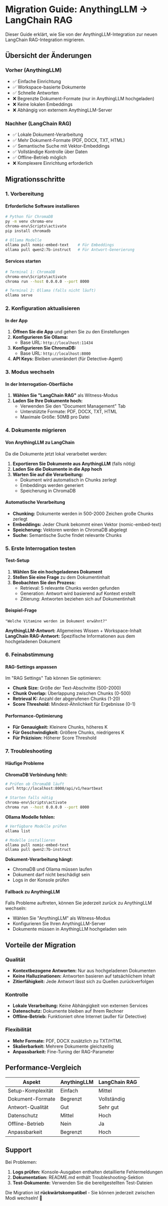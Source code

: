 # Migration Guide: AnythingLLM → LangChain RAG

Dieser Guide erklärt, wie Sie von der AnythingLLM-Integration zur neuen LangChain RAG-Integration migrieren.

## Übersicht der Änderungen

### Vorher (AnythingLLM)
- ✅ Einfache Einrichtung
- ✅ Workspace-basierte Dokumente
- ✅ Schnelle Antworten
- ❌ Begrenzte Dokument-Formate (nur in AnythingLLM hochgeladen)
- ❌ Keine lokalen Embeddings
- ❌ Abhängig von externem AnythingLLM-Server

### Nachher (LangChain RAG)
- ✅ Lokale Dokument-Verarbeitung
- ✅ Mehr Dokument-Formate (PDF, DOCX, TXT, HTML)
- ✅ Semantische Suche mit Vektor-Embeddings
- ✅ Vollständige Kontrolle über Daten
- ✅ Offline-Betrieb möglich
- ❌ Komplexere Einrichtung erforderlich

## Migrationsschritte

### 1. Vorbereitung

#### Erforderliche Software installieren
```bash
# Python für ChromaDB
py -m venv chroma-env
chroma-env\Scripts\activate
pip install chromadb

# Ollama Modelle
ollama pull nomic-embed-text    # Für Embeddings
ollama pull qwen2:7b-instruct   # Für Antwort-Generierung
```

#### Services starten
```bash
# Terminal 1: ChromaDB
chroma-env\Scripts\activate
chroma run --host 0.0.0.0 --port 8000

# Terminal 2: Ollama (falls nicht läuft)
ollama serve
```

### 2. Konfiguration aktualisieren

#### In der App
1. **Öffnen Sie die App** und gehen Sie zu den Einstellungen
2. **Konfigurieren Sie Ollama:**
   - Base URL: `http://localhost:11434`
3. **Konfigurieren Sie ChromaDB:**
   - Base URL: `http://localhost:8000`
4. **API Keys:** Bleiben unverändert (für Detective-Agent)

### 3. Modus wechseln

#### In der Interrogation-Oberfläche
1. **Wählen Sie "LangChain RAG"** als Witness-Modus
2. **Laden Sie Ihre Dokumente hoch:**
   - Verwenden Sie den "Document Management" Tab
   - Unterstützte Formate: PDF, DOCX, TXT, HTML
   - Maximale Größe: 50MB pro Datei

### 4. Dokumente migrieren

#### Von AnythingLLM zu LangChain
Da die Dokumente jetzt lokal verarbeitet werden:

1. **Exportieren Sie Dokumente aus AnythingLLM** (falls nötig)
2. **Laden Sie die Dokumente in die App hoch**
3. **Warten Sie auf die Verarbeitung:**
   - Dokument wird automatisch in Chunks zerlegt
   - Embeddings werden generiert
   - Speicherung in ChromaDB

#### Automatische Verarbeitung
- **Chunking:** Dokumente werden in 500-2000 Zeichen große Chunks zerlegt
- **Embeddings:** Jeder Chunk bekommt einen Vektor (nomic-embed-text)
- **Speicherung:** Vektoren werden in ChromaDB abgelegt
- **Suche:** Semantische Suche findet relevante Chunks

### 5. Erste Interrogation testen

#### Test-Setup
1. **Wählen Sie ein hochgeladenes Dokument**
2. **Stellen Sie eine Frage** zu dem Dokumentinhalt
3. **Beobachten Sie den Prozess:**
   - Retrieval: 5 relevante Chunks werden gefunden
   - Generation: Antwort wird basierend auf Kontext erstellt
   - Zitierung: Antworten beziehen sich auf Dokumentinhalt

#### Beispiel-Frage
```text
"Welche Vitamine werden im Dokument erwähnt?"
```
**AnythingLLM-Antwort:** Allgemeines Wissen + Workspace-Inhalt
**LangChain RAG-Antwort:** Spezifische Informationen aus dem hochgeladenen Dokument

### 6. Feinabstimmung

#### RAG-Settings anpassen
Im "RAG Settings" Tab können Sie optimieren:

- **Chunk Size:** Größe der Text-Abschnitte (500-2000)
- **Chunk Overlap:** Überlappung zwischen Chunks (0-500)
- **Retrieval K:** Anzahl der abgerufenen Chunks (1-20)
- **Score Threshold:** Mindest-Ähnlichkeit für Ergebnisse (0-1)

#### Performance-Optimierung
- **Für Genauigkeit:** Kleinere Chunks, höheres K
- **Für Geschwindigkeit:** Größere Chunks, niedrigeres K
- **Für Präzision:** Höherer Score Threshold

### 7. Troubleshooting

#### Häufige Probleme

**ChromaDB Verbindung fehlt:**
```bash
# Prüfen ob ChromaDB läuft
curl http://localhost:8000/api/v1/heartbeat

# Starten falls nötig
chroma-env\Scripts\activate
chroma run --host 0.0.0.0 --port 8000
```

**Ollama Modelle fehlen:**
```bash
# Verfügbare Modelle prüfen
ollama list

# Modelle installieren
ollama pull nomic-embed-text
ollama pull qwen2:7b-instruct
```

**Dokument-Verarbeitung hängt:**
- ChromaDB und Ollama müssen laufen
- Dokument darf nicht beschädigt sein
- Logs in der Konsole prüfen

#### Fallback zu AnythingLLM
Falls Probleme auftreten, können Sie jederzeit zurück zu AnythingLLM wechseln:
- Wählen Sie "AnythingLLM" als Witness-Modus
- Konfigurieren Sie Ihren AnythingLLM-Server
- Dokumente müssen in AnythingLLM hochgeladen sein

## Vorteile der Migration

### Qualität
- **Kontextbezogene Antworten:** Nur aus hochgeladenen Dokumenten
- **Keine Halluzinationen:** Antworten basieren auf tatsächlichem Inhalt
- **Zitierfähigkeit:** Jede Antwort lässt sich zu Quellen zurückverfolgen

### Kontrolle
- **Lokale Verarbeitung:** Keine Abhängigkeit von externen Services
- **Datenschutz:** Dokumente bleiben auf Ihrem Rechner
- **Offline-Betrieb:** Funktioniert ohne Internet (außer für Detective)

### Flexibilität
- **Mehr Formate:** PDF, DOCX zusätzlich zu TXT/HTML
- **Skalierbarkeit:** Mehrere Dokumente gleichzeitig
- **Anpassbarkeit:** Fine-Tuning der RAG-Parameter

## Performance-Vergleich

| Aspekt | AnythingLLM | LangChain RAG |
|--------|-------------|----------------|
| Setup-Komplexität | Einfach | Mittel |
| Dokument-Formate | Begrenzt | Vollständig |
| Antwort-Qualität | Gut | Sehr gut |
| Datenschutz | Mittel | Hoch |
| Offline-Betrieb | Nein | Ja |
| Anpassbarkeit | Begrenzt | Hoch |

## Support

Bei Problemen:
1. **Logs prüfen:** Konsole-Ausgaben enthalten detaillierte Fehlermeldungen
2. **Dokumentation:** README.md enthält Troubleshooting-Sektion
3. **Test-Dokumente:** Verwenden Sie die bereitgestellten Test-Dateien

Die Migration ist **rückwärtskompatibel** - Sie können jederzeit zwischen Modi wechseln! 🔄